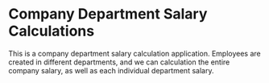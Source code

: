 # Company Department Salary Calculations
This is a company department salary calculation application. Employees are created in different departments, and we can calculation the entire company salary, as well as each individual department salary.
